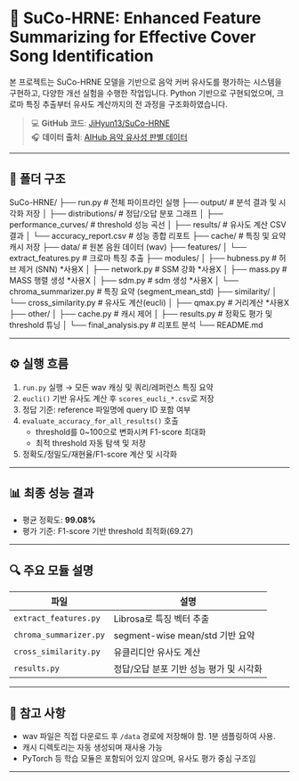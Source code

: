# 🎵 SuCo-HRNE: Enhanced Feature Summarizing for Effective Cover Song Identification

본 프로젝트는 SuCo-HRNE 모델을 기반으로 음악 커버 유사도를 평가하는 시스템을 구현하고, 다양한 개선 실험을 수행한 작업입니다. Python 기반으로 구현되었으며, 크로마 특징 추출부터 유사도 계산까지의 전 과정을 구조화하였습니다.

> 💻 **GitHub 코드**: [JiHyun13/SuCo-HRNE](https://github.com/JiHyun13/SuCo-HRNE)  
> 🎧 **데이터 출처**: [AIHub 음악 유사성 판별 데이터](https://www.aihub.or.kr/aihubdata/data/view.do?currMenu=115&topMenu=100&dataSetSn=71544)

---

## 📁 폴더 구조

SuCo-HRNE/
├── run.py # 전체 파이프라인 실행
├── output/ # 분석 결과 및 시각화 저장
│ ├── distributions/ # 정답/오답 분포 그래프
│ ├── performance_curves/ # threshold 성능 곡선
│ ├── results/ # 유사도 계산 CSV 결과
│ └── accuracy_report.csv # 성능 종합 리포트
├── cache/ # 특징 및 요약 캐시 저장
├── data/ # 원본 음원 데이터 (wav)
├── features/
│ └── extract_features.py # 크로마 특징 추출
├── modules/
│ ├── hubness.py # 허브 제거 (SNN) *사용X
│ ├── network.py # SSM 강화 *사용X
│ ├── mass.py # MASS 행렬 생성 *사용X
│ ├── sdm.py # sdm 생성 *사용X
│ └── chroma_summarizer.py # 특징 요약 (segment_mean_std)
├── similarity/
│ └── cross_similarity.py # 유사도 계산(eucli)
│ ├── qmax.py # 거리계산 *사용X
├── other/
│ ├── cache.py # 캐시 제어
│ ├── results.py # 정확도 평가 및 threshold 튜닝
│ └── final_analysis.py # 리포트 분석
└── README.md

---

## ⚙️ 실행 흐름

1. `run.py` 실행 → 모든 wav 캐싱 및 쿼리/레퍼런스 특징 요약
2. `eucli()` 기반 유사도 계산 후 `scores_eucli_*.csv`로 저장
3. 정답 기준: reference 파일명에 query ID 포함 여부
4. `evaluate_accuracy_for_all_results()` 호출
   - threshold를 0~100으로 변화시켜 F1-score 최대화
   - 최적 threshold 자동 탐색 및 저장
5. 정확도/정밀도/재현율/F1-score 계산 및 시각화

---

## 📊 최종 성능 결과

- 평균 정확도: **99.08%**
- 평가 기준: F1-score 기반 threshold 최적화(69.27)

---

## 🔍 주요 모듈 설명

| 파일 | 설명 |
|------|------|
| `extract_features.py` | Librosa로 특징 벡터 추출 |
| `chroma_summarizer.py` | segment-wise mean/std 기반 요약 |
| `cross_similarity.py` | 유클리디안 유사도 계산 |
| `results.py` | 정답/오답 분포 기반 성능 평가 및 시각화 |

---


## 📌 참고 사항

- wav 파일은 직접 다운로드 후 `/data` 경로에 저장해야 함. 1분 샘플링하여 사용.
- 캐시 디렉토리는 자동 생성되며 재사용 가능
- PyTorch 등 학습 모듈은 포함되어 있지 않으며, 유사도 평가 중심 구조임

---
